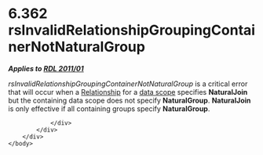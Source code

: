 <html dir="LTR" xmlns:mshelp="http://msdn.microsoft.com/mshelp" xmlns:ddue="http://ddue.schemas.microsoft.com/authoring/2003/5" xmlns:xlink="http://www.w3.org/1999/xlink" xmlns:tool="http://www.microsoft.com/tooltip">
    <head>
        <meta http-equiv="Content-Type" content="text/html; CHARSET=utf-8"></meta>
        <meta name="save" content="history"></meta>
        <title>6.362 rsInvalidRelationshipGroupingContainerNotNaturalGroup</title>
        <xml>
            <mshelp:toctitle title="6.362 rsInvalidRelationshipGroupingContainerNotNaturalGroup"></mshelp:toctitle>
            <mshelp:rltitle title="[MS-RDL]: rsInvalidRelationshipGroupingContainerNotNaturalGroup"></mshelp:rltitle>
            <mshelp:keyword index="A" term="7c6adab1-e3cb-4772-9ca8-b5c940caf839"></mshelp:keyword>
            <mshelp:attr name="DCSext.ContentType" value="open specification"></mshelp:attr>
            <mshelp:attr name="AssetID" value="7c6adab1-e3cb-4772-9ca8-b5c940caf839"></mshelp:attr>
            <mshelp:attr name="TopicType" value="kbRef"></mshelp:attr>
            <mshelp:attr name="DCSext.Title" value="[MS-RDL]: rsInvalidRelationshipGroupingContainerNotNaturalGroup" />
        </xml>
    </head>
    <body>
        <div id="header">
            <h1 class="heading">6.362 rsInvalidRelationshipGroupingContainerNotNaturalGroup</h1>
        </div>
        <div id="mainSection">
            <div id="mainBody">
                <div id="allHistory" class="saveHistory"></div>
                <div id="sectionSection0" class="section" name="collapseableSection">
                    

<p><b><i>Applies to </i></b><a href="bf2bab1a-b608-4bcc-b718-1cc1baa9579c.htm"><b><i>RDL 2011/01</i></b></a></p>

<p><i>rsInvalidRelationshipGroupingContainerNotNaturalGroup</i>
is a critical error that will occur when a <a href="6d1c77e5-1573-4ad6-8d2a-c507411ad94b.htm">Relationship</a> for a <a href="b2482b3f-74ab-4ca8-a9e5-c07955011743.htm#gt_daf31342-2ed1-4d21-98fa-580f65d37984">data scope</a> specifies <b>NaturalJoin</b>
but the containing data scope does not specify <b>NaturalGroup</b>. <b>NaturalJoin</b>
is only effective if all containing groups specify <b>NaturalGroup</b>.</p>


                </div>
            </div>
        </div>
    </body>
</html>